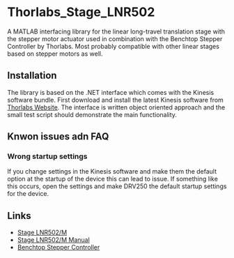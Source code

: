 # Thorlabs_Stage_LNR502

A MATLAB interfacing library for the linear long-travel translation stage with the stepper motor actuator used in combination with the Benchtop Stepper Controller by Thorlabs. Most probably compatible with other linear stages based on stepper motors as well.

## Installation

The library is based on the .NET interface which comes with the Kinesis software bundle. First download and install the latest Kinesis software from [Thorlabs Website](https://www.thorlabs.com/software_pages/ViewSoftwarePage.cfm?Code=Motion_Control). The interface is written object oriented approach and the small test script should demonstrate the main functionality.

## Knwon issues adn FAQ

### Wrong startup settings
If you change settings in the Kinesis software and make them the default option at the startup of the device this can lead to issue. If something like this occurs, open the settings and make DRV250 the default startup settings for the device.

## Links

*  [Stage LNR502/M](https://www.thorlabs.com/thorproduct.cfm?partnumber=LNR502/M)
*  [Stage LNR502/M Manual](https://www.thorlabs.com/drawings/a72aa2c5ebed694a-68494C7D-F44D-4E78-1E20F94FDFBDC8E7/LNR502_M-Manual.pdf)
*  [Benchtop Stepper Controller](https://www.thorlabs.com/newgrouppage9.cfm?objectgroup_ID=1704)
